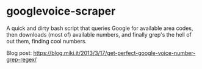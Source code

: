 googlevoice-scraper
===================

A quick and dirty bash script that queries Google for available area codes, then downloads (most of) available numbers, and finally grep's the hell of out them, finding cool numbers.

Blog post: https://blog.miki.it/2013/3/17/get-perfect-google-voice-number-grep-regex/
